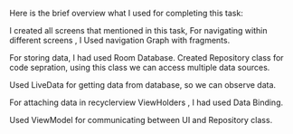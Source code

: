 Here is the brief overview what I used for completing this task:

I created all screens that mentioned in this task,
For navigating within different screens , I Used navigation Graph with fragments.

For storing data, I had used Room Database.
Created Repository class for code sepration, using this class we can access multiple data sources. 

Used LiveData for getting data from database, so we can observe data.   

For attaching data in recyclerview ViewHolders , I had used Data Binding.

Used ViewModel for communicating between UI and Repository class.
